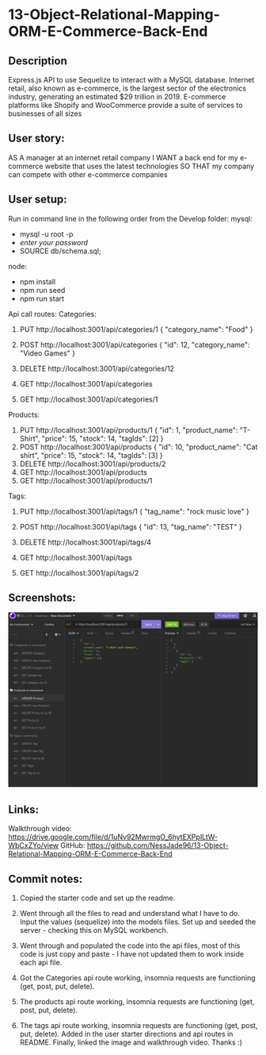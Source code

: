 # 13-Object-Relational-Mapping-ORM-E-Commerce-Back-End

## Description

Express.js API to use Sequelize to interact with a MySQL database. Internet retail, also known as e-commerce, is the largest sector of the electronics industry, generating an estimated $29 trillion in 2019. E-commerce platforms like Shopify and WooCommerce provide a suite of services to businesses of all sizes

## User story:

AS A manager at an internet retail company
I WANT a back end for my e-commerce website that uses the latest technologies
SO THAT my company can compete with other e-commerce companies

## User setup:

Run in command line in the following order from the Develop folder:
mysql:

-   mysql -u root -p
-   _enter your password_
-   SOURCE db/schema.sql;

node:

-   npm install
-   npm run seed
-   npm run start

Api call routes:
Categories:

1. PUT http://localhost:3001/api/categories/1
   {
   "category_name": "Food"
   }

2. POST http://localhost:3001/api/categories
   {
   "id": 12,
   "category_name": "Video Games"
   }
3. DELETE http://localhost:3001/api/categories/12
4. GET http://localhost:3001/api/categories
5. GET http://localhost:3001/api/categories/1

Products:

1. PUT http://localhost:3001/api/products/1
   {
   "id": 1,
   "product_name": "T-Shirt",
   "price": 15,
   "stock": 14,
   "tagIds": [2]
   }
2. POST http://localhost:3001/api/products
   {
   "id": 10,
   "product_name": "Cat shirt",
   "price": 15,
   "stock": 14,
   "tagIds": [3]
   }
3. DELETE http://localhost:3001/api/products/2
4. GET http://localhost:3001/api/products
5. GET http://localhost:3001/api/products/1

Tags:

1. PUT http://localhost:3001/api/tags/1
   {
   "tag_name": "rock music love"
   }

2. POST http://localhost:3001/api/tags
   {
   "id": 13,
   "tag_name": "TEST"
   }
3. DELETE http://localhost:3001/api/tags/4
4. GET http://localhost:3001/api/tags
5. GET http://localhost:3001/api/tags/2

## Screenshots:

![update product](develop/assets/Update%20product.PNG)

## Links:

Walkthrough video: https://drive.google.com/file/d/1uNv92MwrmgO_6hytEXPpILtW-WbCxZYo/view
GitHub: https://github.com/NessJade96/13-Object-Relational-Mapping-ORM-E-Commerce-Back-End

## Commit notes:

1. Copied the starter code and set up the readme.

2. Went through all the files to read and understand what I have to do. Input the values (sequelize) into the models files. Set up and seeded the server - checking this on MySQL workbench.

3. Went through and populated the code into the api files, most of this code is just copy and paste - I have not updated them to work inside each api file.

4. Got the Categories api route working, insomnia requests are functioning (get, post, put, delete).

5. The products api route working, insomnia requests are functioning (get, post, put, delete).

6. The tags api route working, insomnia requests are functioning (get, post, put, delete). Added in the user starter directions and api routes in README. Finally, linked the image and walkthrough video. Thanks :)
